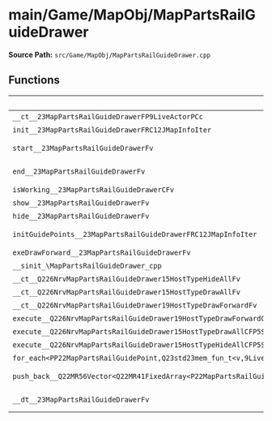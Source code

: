 # main/Game/MapObj/MapPartsRailGuideDrawer

**Source Path:** `src/Game/MapObj/MapPartsRailGuideDrawer.cpp`

## Functions

| Name | Address | Match % |
|------|---------|---------|
| `__ct__23MapPartsRailGuideDrawerFP9LiveActorPCc` | `0x8025BEEC` | :x: (0.0%) |
| `init__23MapPartsRailGuideDrawerFRC12JMapInfoIter` | `0x8025BF54` | :x: (0.0%) |
| `start__23MapPartsRailGuideDrawerFv` | `0x8025C03C` | :white_check_mark: (100.0%) |
| `end__23MapPartsRailGuideDrawerFv` | `0x8025C040` | :white_check_mark: (100.0%) |
| `isWorking__23MapPartsRailGuideDrawerCFv` | `0x8025C044` | :x: (0.0%) |
| `show__23MapPartsRailGuideDrawerFv` | `0x8025C0B4` | :x: (0.0%) |
| `hide__23MapPartsRailGuideDrawerFv` | `0x8025C11C` | :x: (0.0%) |
| `initGuidePoints__23MapPartsRailGuideDrawerFRC12JMapInfoIter` | `0x8025C184` | :x: (95.2%) |
| `exeDrawForward__23MapPartsRailGuideDrawerFv` | `0x8025C2D0` | :x: (0.0%) |
| `__sinit_\MapPartsRailGuideDrawer_cpp` | `0x8025C370` | :x: (0.0%) |
| `__ct__Q226NrvMapPartsRailGuideDrawer15HostTypeHideAllFv` | `0x8025C3A4` | :x: (0.0%) |
| `__ct__Q226NrvMapPartsRailGuideDrawer15HostTypeDrawAllFv` | `0x8025C3B4` | :x: (0.0%) |
| `__ct__Q226NrvMapPartsRailGuideDrawer19HostTypeDrawForwardFv` | `0x8025C3C4` | :x: (0.0%) |
| `execute__Q226NrvMapPartsRailGuideDrawer19HostTypeDrawForwardCFP5Spine` | `0x8025C3D4` | :x: (0.0%) |
| `execute__Q226NrvMapPartsRailGuideDrawer15HostTypeDrawAllCFP5Spine` | `0x8025C3DC` | :x: (0.0%) |
| `execute__Q226NrvMapPartsRailGuideDrawer15HostTypeHideAllCFP5Spine` | `0x8025C3E0` | :x: (0.0%) |
| `for_each<PP22MapPartsRailGuidePoint,Q23std23mem_fun_t<v,9LiveActor>>__3stdFPP22MapPartsRailGuidePointPP22MapPartsRailGuidePointQ23std23mem_fun_t<v,9LiveActor>_Q23std23mem_fun_t<v,9LiveActor>` | `0x8025C3E4` | :x: (0.0%) |
| `push_back__Q22MR56Vector<Q22MR41FixedArray<P22MapPartsRailGuidePoint,256>>FRCP22MapPartsRailGuidePoint` | `0x8025C458` | :white_check_mark: (100.0%) |
| `__dt__23MapPartsRailGuideDrawerFv` | `0x8025C474` | :white_check_mark: (100.0%) |
